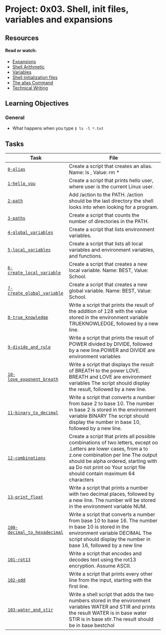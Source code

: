 # Project: 0x03. Shell, init files, variables and expansions

## Resources

#### Read or watch:

* [Expansions](https://intranet.alxswe.com/rltoken/oXnzBjLBA9t9dr7WuftdmQ)
* [Shell Arithmetic](https://intranet.alxswe.com/rltoken/PLSUQnBcKKU5eEgRfRDlug)
* [Variables](https://intranet.alxswe.com/rltoken/SvdGNZJjKsPghzZEhaWu4Q)
* [Shell initialization files](https://intranet.alxswe.com/rltoken/tqud57kjsSYgDfeZDlwl3g)
* [The alias Command](https://intranet.alxswe.com/rltoken/1Z3nYPjmidqQJXcWQ9Fkug)
* [Technical Writing](https://intranet.alxswe.com/rltoken/wYrZr3t3DeAE8PpYHYWGiw)
## Learning Objectives

### General

* What happens when you type <code>$ ls -l *.txt</code>
## Tasks

| Task | File |
| ---- | ---- |
|<code>[0-alias](./0-alias)</code>|Create a script that creates an alias. Name: ls , Value: rm *|
|<code>[1-hello_you](./1-hello_you)</code>|Create a script that prints hello user, where user is the current Linux user.|
|<code>[2-path](./2-path)</code>|Add /action to the PATH. /action should be the last directory the shell looks into when looking for a program.|
|<code>[3-paths](./3-paths)</code>|Create a script that counts the number of directories in the PATH. |
|<code>[4-global_variables](./4-global_variables)</code>|Create a script that lists environment variables.|
|<code>[5-local_variables](./5-local_variables)</code>|Create a script that lists all local variables and environment variables, and functions.|
|<code>[6-create_local_variable](./6-create_local_variable)</code>|Create a script that creates a new local variable. Name: BEST, Value: School.|
|<code>[7-create_global_variable](./7-create_global_variable)</code>|Create a script that creates a new global variable. Name: BEST, Value: School.|
|<code>[8-true_knowledge](./8-true_knowledge)</code>|Write a script that prints the result of the addition of 128 with the value stored in the environment variable TRUEKNOWLEDGE, followed by a new line.|
|<code>[9-divide_and_rule](./9-divide_and_rule)</code>| Write a script that prints the result of POWER divided by DIVIDE, followed by a new line.POWER and DIVIDE are environment variables|
|<code>[10-love_exponent_breath](./10-love_exponent_breath)</code>|Write a script that displays the result of BREATH to the power LOVE. BREATH and LOVE are environment variables The script should display the result, followed by a new line. |
|<code>[11-binary_to_decimal](./11-binary_to_decimal)</code>| Write a script that converts a number from base 2 to base 10. The number in base 2 is stored in the environment variable BINARY The script should display the number in base 10, followed by a new line. |
|<code>[12-combinations](./12-combinations)</code>|Create a script that prints all possible combinations of two letters, except oo .Letters are lower cases, from a to z.one combination per line The output should be alpha ordered, starting with aa Do not print oo Your script file should contain maximum 64 characters |
|<code>[13-print_float](./13-print_float)</code>|Write a script that prints a number with two decimal places, followed by a new line. The number will be stored in the environment variable NUM.|
|<code>[100-decimal_to_hexadecimal](./100-decimal_to_hexadecimal)</code>|Write a script that converts a number from base 10 to base 16. The number in base 10 is stored in the environment variable DECIMAL The script should display the number in base 16, followed by a new line |
|<code>[101-rot13](./101-rot13)</code>|Write a script that encodes and decodes text using the rot13 encryption. Assume ASCII.|
|<code>[102-odd](./102-odd)</code>|Write a script that prints every other line from the input, starting with the first line.|
|<code>[103-water_and_stir](./103-water_and_stir)</code>| Write a shell script that adds the two numbers stored in the environment variables WATER and STIR and prints the result WATER is in base water STIR is in base stir.The result should be in base bestchol |